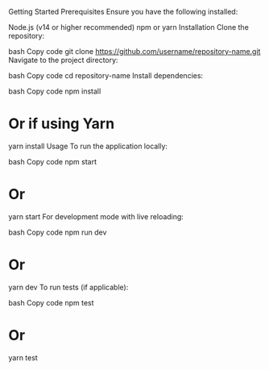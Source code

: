 Getting Started
Prerequisites
Ensure you have the following installed:

Node.js (v14 or higher recommended)
npm or yarn
Installation
Clone the repository:

bash
Copy code
git clone https://github.com/username/repository-name.git
Navigate to the project directory:

bash
Copy code
cd repository-name
Install dependencies:

bash
Copy code
npm install
# Or if using Yarn
yarn install
Usage
To run the application locally:

bash
Copy code
npm start
# Or
yarn start
For development mode with live reloading:

bash
Copy code
npm run dev
# Or
yarn dev
To run tests (if applicable):

bash
Copy code
npm test
# Or
yarn test
